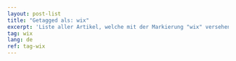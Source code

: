 ```yaml
---
layout: post-list
title: "Getagged als: wix"
excerpt: 'Liste aller Artikel, welche mit der Markierung "wix" versehen wurden.'  
tag: wix
lang: de
ref: tag-wix
---
```

